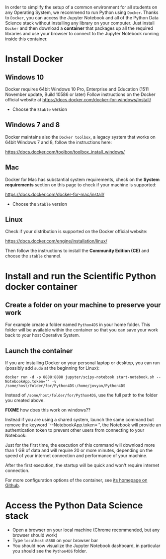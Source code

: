 In order to simplify the setup of a common environment for all students on any Operating System, we recommend to run Python using `Docker`. Thanks to `Docker`, you can access the Jupyter Notebook and all of the Python Data Science stack without installing any library on your computer. Just install `Docker` and then download a **container** that packages up all the required libraries and use your browser to connect to the Jupyter Notebook running inside this container.

# Install Docker

## Windows 10

Docker requires 64bit Windows 10 Pro, Enterprise and Education (1511 November update, Build 10586 or later)
Follow instructions on the Docker official website at https://docs.docker.com/docker-for-windows/install/

* Choose the `Stable` version

## Windows 7 and 8

Docker maintains also the `Docker toolbox`, a legacy system that works on 64bit Windows 7 and 8, follow the instructions here:

<https://docs.docker.com/toolbox/toolbox_install_windows/>

## Mac

Docker for Mac has substantial system requirements, check on the **System requirements** section on this page to check if your machine is supported:

<https://docs.docker.com/docker-for-mac/install/>

* Choose the `Stable` version

## Linux

Check if your distribution is supported on the Docker official website:

https://docs.docker.com/engine/installation/linux/

Then follow the instructions to install the **Community Edition (CE)** and choose the `stable` channel.

# Install and run the Scientific Python docker container

## Create a folder on your machine to preserve your work

For example create a folder named `Python4DS` in your home folder. This folder will be available within the container so that you can save your work back to your host Operative System.

## Launch the container

If you are installing Docker on your personal laptop or desktop, you can run (possibly add `sudo` at the beginning for Linux): 

    docker run -d -p 8888:8888 jupyter/scipy-notebook start-notebook.sh --NotebookApp.token='' -v /some/host/folder/for/Python4DS:/home/jovyan/Python4DS
    
Instead of `/some/host/folder/for/Python4DS`, use the full path to the folder you created above.

**FIXME** how does this work on windows??
    
Instead if you are using a shared system, launch the same command but remove the keyword `--NotebookApp.token='', the Notebook will provide an authentication token to prevent other users from connecting to your Notebook:


Just for the first time, the execution of this command will download more than 1 GB of data and will require 20 or more minutes, depending on the speed of your internet connection and performance of your machine.

After the first execution, the startup will be quick and won't require internet connection.

For more configuration options of the container, see [its homepage on Github](https://github.com/jupyter/docker-stacks/tree/master/scipy-notebook).

# Access the Python Data Science stack

* Open a browser on your local machine (Chrome recommended, but any browser should work)
* Type `localhost:8888` on your browser bar
* You should now visualize the Jupyter Notebook dashboard, in particular you should see the `Python4DS` folder.
